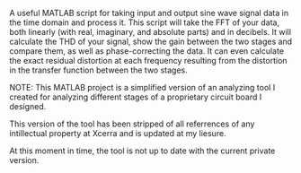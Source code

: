 A useful MATLAB script for taking input and output sine wave signal data in the time domain and process it. This script will take the FFT of your data, both linearly (with real, imaginary, and absolute parts) and in decibels. It will calculate the THD of your signal, show the gain between the two stages and compare them, as well as phase-correcting the data. It can even calculate the exact residual distortion at each frequency resulting from the distortion in the transfer function between the two stages.

NOTE: This MATLAB project is a simplified version of an analyzing tool I created for analyzing different stages of a proprietary circuit board I designed.

This version of the tool has been stripped of all referrences of any intillectual property at Xcerra and is updated at my liesure.

At this moment in time, the tool is not up to date with the current private version.